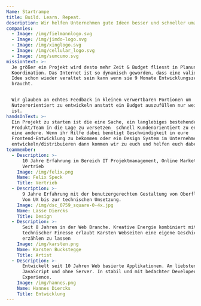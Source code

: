 ```yaml
---
Name: Startrampe
title: Build. Learn. Repeat.
description: Wir helfen Unternehmen gute Ideen besser und schneller umzusetzen.
companies:
  - Image: /img/fielmannlogo.svg
  - Image: /img/jimdo-logo.svg
  - Image: /img/xinglogo.svg
  - Image: /img/cellular_logo.svg
  - Image: /img/sumcumo.svg
missiontext: >-
  Je größer ein Projekt wird desto mehr Zeit & Budget fliesst in Planung und
  Koordination. Das Internet ist so dynamisch geworden, dass eine validierte
  Idee schon wieder veraltet sein kann wenn sie 9 Monate Entwicklungszeit
  braucht.


  Wir glauben an echtes Feedback in kleinen verwertbaren Portionen um
  Nutzerorientiert zu entwickeln anstatt ein Budget auszufüllen nur weil es da
  ist.
handsOnText: >-
  Ein Projekt zu starten ist die eine Sache, ein langlebiges bestehendes
  Produkt/Team in die Lage zu versetzen  schnell Kundenorientiert zu entwickeln
  eine andere. Wenn ihr Hilfe dabei benötigt Geschwindigkeit in eure
  Frontend-Entwicklung zu bekommen oder ein Design System im Unternehmen zu
  entwickeln/distribuieren dann kommen wir zu euch und helfen euch dabei.
teammember:
  - Description: >-
      10 Jahre Erfahrung im Bereich IT Projektmanagement, Online Marketing und
      Vertrieb
    Image: /img/felix.png
    Name: Felix Speck
    Title: Vertrieb
  - Description: >-
      9 Jahre Erfahrung mit der benutzergerechten Gestaltung von Oberflächen.
      Von UX bis zur technischen Umsetzung.
    Image: /img/dsc_0759_square-0-4x.jpg
    Name: Lasse Diercks
    Title: Design
  - Description: >-
      Seit 8 Jahren in der Web Branche. Kreative Energie kombiniert mit
      technischer Finesse erlaubt Karsten Webseiten eine eigene Geschichte
      erzählen zu lassen
    Image: /img/karsten.png
    Name: Karsten Buckstegge
    Title: Artist
  - Description: >-
      Entwickelt seit 10 Jahren Web basierte Applikationen. Am liebsten in
      JavaScript und ohne Server. In stabil und mit bedachter Developer
      Experience.
    Image: /img/hannes.png
    Name: Hannes Diercks
    Title: Entwicklung
---
```


